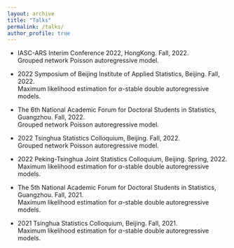 ```yaml
---
layout: archive
title: "Talks"
permalink: /talks/
author_profile: true
---
```


- IASC-ARS Interim Conference 2022, HongKong. Fall, 2022. <br>
Grouped network Poisson autoregressive model.

- 2022 Symposium of Beijing Institute of Applied Statistics, Beijing. Fall, 2022. <br>
Maximum likelihood estimation for $\alpha$-stable double autoregressive models.

- The 6th National Academic Forum for Doctoral Students in Statistics, Guangzhou. Fall, 2022. <br>
Grouped network Poisson autoregressive model.

- 2022 Tsinghua Statistics Colloquium, Beijing. Fall, 2022. <br>
Grouped network Poisson autoregressive model.

- 2022 Peking-Tsinghua Joint Statistics Colloquium, Beijing. Spring, 2022. <br>
Maximum likelihood estimation for $\alpha$-stable double autoregressive models.

- The 5th National Academic Forum for Doctoral Students in Statistics, Guangzhou. Fall, 2021. <br>
Maximum likelihood estimation for $\alpha$-stable double autoregressive models.

- 2021 Tsinghua Statistics Colloquium, Beijing. Fall, 2021. <br>
Maximum likelihood estimation for $\alpha$-stable double autoregressive models.
